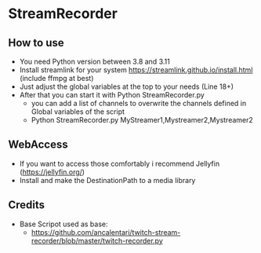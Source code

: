 # StreamRecorder

## How to use
- You need Python version between 3.8 and 3.11 
- Install streamlink for your system https://streamlink.github.io/install.html (include ffmpg at best)
- Just adjust the global variables at the top to your needs (Line 18+)
- After that you can start it with Python StreamRecorder.py 
  - you can add a list of channels to overwrite the channels defined in Global variables of the script
  - Python StreamRecorder.py MyStreamer1,Mystreamer2,Mystreamer2

## WebAccess
- If you want to access those comfortably i recommend Jellyfin (https://jellyfin.org/)
- Install and make the DestinationPath to a media library

## Credits
- Base Scripot used as base:
  - https://github.com/ancalentari/twitch-stream-recorder/blob/master/twitch-recorder.py
